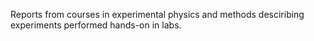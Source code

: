 Reports from courses in experimental physics and methods desciribing experiments performed hands-on in labs.

